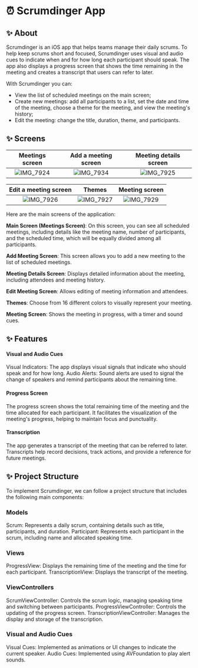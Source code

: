 # ⏰ Scrumdinger App

## ✨ About

Scrumdinger is an iOS app that helps teams manage their daily scrums. To help keep scrums short and focused, Scrumdinger uses visual and audio cues to indicate when and for how long each participant should speak. The app also displays a progress screen that shows the time remaining in the meeting and creates a transcript that users can refer to later.

With Scrumdinger you can:

- View the list of scheduled meetings on the main screen;
- Create new meetings: add all participants to a list, set the date and time of the meeting, choose a theme for the meeting, and view the meeting's history;
- Edit the meeting: change the title, duration, theme, and participants.

## ✨ Screens


| Meetings screen | Add a meeting screen |  Meeting details screen |
|:---------:|:---------:|:---------:|
| ![IMG_7924](https://github.com/user-attachments/assets/0cfc53b7-f6ce-4621-b510-2b7de87baa0d) | ![IMG_7934](https://github.com/user-attachments/assets/081ed4d9-7186-4762-b7ad-2173c26399b8) | ![IMG_7925](https://github.com/user-attachments/assets/d0b544f9-0a77-4e9a-862c-145c8fa8faf1) |

| Edit a meeting screen | Themes | Meeting screen |
|:---------:|:---------:|:---------:|
| ![IMG_7926](https://github.com/user-attachments/assets/e692c25e-fd86-4b8b-832e-4f256aa0b576) | ![IMG_7927](https://github.com/user-attachments/assets/2895ccf3-aef7-42a3-97d9-5f77d5e840fe) | ![IMG_7929](https://github.com/user-attachments/assets/9759e1bd-2d75-4f32-980f-6199e9ef1355) |


Here are the main screens of the application:

**Main Screen (Meetings Screen)**: On this screen, you can see all scheduled meetings, including details like the meeting name, number of participants, and the scheduled time, which will be equally divided among all participants.

**Add Meeting Screen**: This screen allows you to add a new meeting to the list of scheduled meetings.

**Meeting Details Screen**: Displays detailed information about the meeting, including attendees and meeting history.

**Edit Meeting Screen**: Allows editing of meeting information and attendees.

**Themes**: Choose from 16 different colors to visually represent your meeting.

**Meeting Screen**: Shows the meeting in progress, with a timer and sound cues.


## ✨ Features

#### Visual and Audio Cues
Visual Indicators: The app displays visual signals that indicate who should speak and for how long.
Audio Alerts: Sound alerts are used to signal the change of speakers and remind participants about the remaining time.

#### Progress Screen
The progress screen shows the total remaining time of the meeting and the time allocated for each participant.
It facilitates the visualization of the meeting's progress, helping to maintain focus and punctuality.

#### Transcription
The app generates a transcript of the meeting that can be referred to later.
Transcripts help record decisions, track actions, and provide a reference for future meetings.




## ✨ Project Structure
To implement Scrumdinger, we can follow a project structure that includes the following main components:

### Models
Scrum: Represents a daily scrum, containing details such as title, participants, and duration.
Participant: Represents each participant in the scrum, including name and allocated speaking time.

### Views
ProgressView: Displays the remaining time of the meeting and the time for each participant.
TranscriptionView: Displays the transcript of the meeting.

### ViewControllers
ScrumViewController: Controls the scrum logic, managing speaking time and switching between participants.
ProgressViewController: Controls the updating of the progress screen.
TranscriptionViewController: Manages the display and storage of the transcription.

### Visual and Audio Cues
Visual Cues: Implemented as animations or UI changes to indicate the current speaker.
Audio Cues: Implemented using AVFoundation to play alert sounds.











